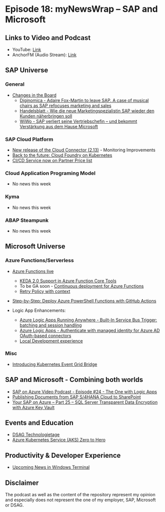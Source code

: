 # Episode 18: myNewsWrap – SAP and Microsoft

## Links to Video and Podcast

* YouTube: [Link](https://youtu.be/ddtJRQpMJ18)
* AnchorFM (Audio Stream): [Link](https://anchor.fm/christian-lechner/episodes/myNewsWrap--SAP-and-Microsoft-Episode-18-epad3c)

## SAP Universe

### General

* [Changes in the Board](https://news.sap.com/2021/01/sap-extends-executive-board-white-russell/)
  * [Diginomica - Adaire Fox-Martin to leave SAP. A case of musical chairs as SAP refocuses marketing and sales](https://diginomica.com/adaire-fox-martin-leave-sap-case-musical-chairs-sap-refocuses-marketing-and-sales)
  * [Handelsblatt - Wie die neue Marketingspezialistin SAP wieder den Kunden näherbringen soll](https://app.handelsblatt.com/technik/it-tk/julia-white-wie-die-neue-marketingspezialistin-sap-wieder-den-kunden-naeherbringen-soll/26821938.html)
  * [WiWo - SAP verliert seine Vertriebschefin – und bekommt Verstärkung aus dem Hause Microsoft](https://amp2-wiwo-de.cdn.ampproject.org/c/s/amp2.wiwo.de/unternehmen/it/neue-marketing-chefin-kommt-sap-verliert-seine-vertriebschefin-und-bekommt-verstaerkung-aus-dem-hause-microsoft/26821092.html)

### SAP Cloud Platform

* [New release of the Cloud Connector (2.13)](https://blogs.sap.com/2021/01/19/new-release-of-the-cloud-connector-2.13/) - Monitoring Improvements
* [Back to the future: Cloud Foundry on Kubernetes](https://blogs.sap.com/2021/01/15/back-to-the-future-cloud-foundry-on-kubernetes/)
* [CI/CD Service now on Partner Price list](https://twitter.com/IrinaKirilova3/status/1351554367950888962)

### Cloud Application Programing Model

* No news this week

### Kyma

* No news this week

### ABAP Steampunk

* No news this week

## Microsoft Universe

### Azure Functions/Serverless

* [Azure Functions live](https://youtu.be/rilBc60bF4A?t=335)
  * [KEDA 2.0 Support in Azure Function Core Tools](https://github.com/Azure/azure-functions-core-tools/pull/2289)
  * To be GA soon - [Continuous deployment for Azure Functions](https://docs.microsoft.com/en-us/azure/azure-functions/functions-continuous-deployment)
  * [Retry Policy with context](https://youtu.be/rilBc60bF4A?t=2062)
* [Step-by-Step: Deploy Azure PowerShell Functions with GitHub Actions](https://4bes.nl/2021/01/17/step-by-step-deploy-azure-powershell-functions-with-github-actions/)  

* Logic App Enhancements:
  * [Azure Logic Apps Running Anywhere - Built-In Service Bus Trigger: batching and session handling](https://techcommunity.microsoft.com/t5/integrations-on-azure/azure-logic-apps-running-anywhere-built-in-service-bus-trigger/ba-p/2079995)
  * [Azure Logic Apps - Authenticate with managed identity for Azure AD OAuth-based connectors](https://techcommunity.microsoft.com/t5/integrations-on-azure/azure-logic-apps-authenticate-with-managed-identity-for-azure-ad/ba-p/2066254)
  * [Local Development experience](https://twitter.com/jeffhollan/status/1350503280867086336)

### Misc

* [Introducing Kubernetes Event Grid Bridge](https://blog.tomkerkhove.be/2021/01/19/introducing-kubernetes-event-grid-bridge/)

## SAP and Microsoft - Combining both worlds

* [SAP on Azure Video Podcast - Episode #24 - The One with Logic Apps](https://youtu.be/149-LkqcqZM?t=490)
* [Publishing Documents from SAP S/4HANA Cloud to SharePoint](https://discovery-center.cloud.sap/missiondetail/3324/3365)
* [Your SAP on Azure – Part 25 – SQL Server Transparent Data Encryption with Azure Key Vault](https://blogs.sap.com/2021/01/19/your-sap-on-azure-part-25-sql-server-transparent-data-encryption-with-azure-key-vault/)

## Events and Education

* [DSAG Technologietage](https://www.dsag.de/techtage)
* [Azure Kubernetes Service (AKS) Zero to Hero](https://www.youtube.com/watch?v=JqlwEmIUZH0&list=PLDShAwQSfax4CKD9Y-q55FF119Ymnh_xk)

## Productivity & Developer Experience

* [Upcoming News in Windows Terminal](https://twitter.com/cinnamon_msft/status/1352390973083402240)

## Disclaimer

The podcast as well as the content of the repository represent my opinion and especially does not represent the one of my employer, SAP, Microsoft or DSAG.